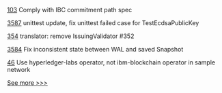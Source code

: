 
[103](https://github.com/hyperledger-labs/yui-ibc-solidity/pull/103) Comply with IBC commitment path spec

[3587](https://github.com/hyperledger/fabric/pull/3587) unittest update, fix unittest failed case for TestEcdsaPublicKey

[354](https://github.com/hyperledger-labs/fabric-token-sdk/pull/354) translator: remove IssuingValidator #352

[3584](https://github.com/hyperledger/fabric/pull/3584) Fix inconsistent state between WAL and saved Snapshot

[46](https://github.com/hyperledger-labs/fabric-operator/pull/46) Use hyperledger-labs operator, not ibm-blockchain operator in sample network


[See more >>>](https://start-here.hyperledger.org/pull-requests)
